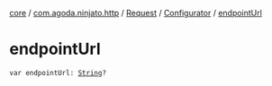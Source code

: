 [core](../../../index.md) / [com.agoda.ninjato.http](../../index.md) / [Request](../index.md) / [Configurator](index.md) / [endpointUrl](./endpoint-url.md)

# endpointUrl

`var endpointUrl: `[`String`](https://kotlinlang.org/api/latest/jvm/stdlib/kotlin/-string/index.html)`?`